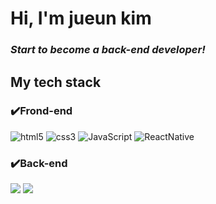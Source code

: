 <h1>Hi, I'm jueun kim</h1>
<p>
  <em>
    <h3>
      Start to become a back-end developer!
    </h3>
  </em>
</p>

<h2>My tech stack</h2>

### ✔️Frond-end
![html5](https://img.shields.io/badge/-html5-%23E34F26?style=for-the-badge&logo=html5&logoColor=white)
![css3](https://img.shields.io/badge/-css3-%231572B6?style=for-the-badge&logo=css3&logoColor=white)
![JavaScript](https://img.shields.io/badge/-JavaScript-%23F7DF1E?style=for-the-badge&logo=javascript&logoColor=black)
![ReactNative](https://img.shields.io/badge/-reactnative-black?style=for-the-badge&logo=react)
### ✔️Back-end
<img src="https://img.shields.io/badge/spring-6DB33F?style=for-the-badge&logo=spring&logoColor=white"/>
<img src="https://img.shields.io/badge/oracle-F80000?style=for-the-badge&logo=oracle&logoColor=white"/>


